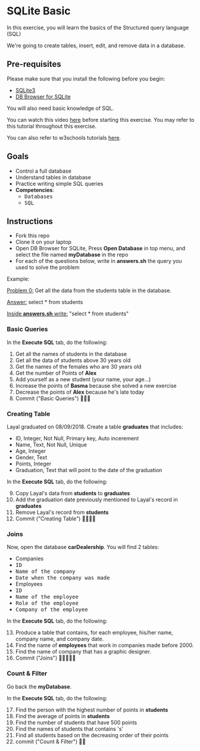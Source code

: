 # SQLite Basic

In this exercise, you will learn the basics of the Structured query language (SQL) 

We're going to create tables, insert, edit, and remove data in a database.

## Pre-requisites

Please make sure that you install the following before you begin:
- [SQLite3](https://www.sqlite.org/download.html)
- [DB Browser for SQLite](https://sqlitebrowser.org/)

You will also need basic knowledge of SQL. 

You can watch this video [here](https://www.freecodecamp.org/news/quincylarson/sql-and-databases-full-course--FLkLcFzA) before starting this exercise. You may refer to this tutorial throughout this exercise.

You can also refer to w3schools tutorials [here](https://www.w3schools.com/sql/default.asp).

## Goals

- Control a full database
- Understand tables in database
- Practice writing simple SQL queries
- **Competencies**: 
  - <kbd>Databases</kbd>
  - <kbd>SQL</kbd>

## Instructions

- Fork this repo
- Clone it on your laptop
- Open DB Browser for SQLite, Press **Open Database** in top menu, and select the file named **myDatabase** in the repo
- For each of the questions below, write in **answers.sh** the query you used to solve the problem

Example:

<u>Problem 0:</u> Get all the data from the students table in the database.

<u>Answer:</u> select * from students

<u>Inside **answers.sh** write:</u> "select * from students"

### Basic Queries

In the **Execute SQL** tab, do the following: 
1. Get all the names of students in the database
2. Get all the data of students above 30 years old
3. Get the names of the females who are 30 years old
4. Get the number of Points of **Alex**
5. Add yourself as a new student (your name, your age...)
6. Increase the points of **Basma** because she solved a new exercise
7. Decrease the points of **Alex** because he's late today
8. Commit ("Basic Queries") 🔑🔑🔑

### Creating Table

Layal graduated on 08/09/2018. Create a table **graduates** that includes:
- ID, Integer, Not Null, Primary key, Auto incerement
- Name, Text, Not Null, Unique
- Age, Integer
- Gender, Text
- Points, Integer
- Graduation, Text that will point to the date of the graduation

In the **Execute SQL** tab, do the following:

9. Copy Layal's data from **students** to **graduates**
10. Add the graduation date previously mentioned to Layal's record in **graduates**
11. Remove Layal's record from **students**
12. Commit ("Creating Table") 🔑🔑🔑🔑

### Joins

Now, open the database **carDealership**. You will find 2 tables:
- Companies
 - <kbd>ID</kbd>
 - <kbd>Name of the company</kbd>
 - <kbd>Date when the company was made</kbd>
- Employees
 - <kbd>ID</kbd>
 - <kbd>Name of the employee</kbd>
 - <kbd>Role of the employee</kbd>
 - <kbd>Company of the employee</kbd>
 
In the **Execute SQL** tab, do the following:

13. Produce a table that contains, for each employee, his/her name, company name, and company date.
14. Find the name of **employees** that work in companies made before 2000.
15. Find the name of company that has a graphic designer.
16. Commit ("Joins") 🔑🔑🔑🔑🔑

### Count & Filter

Go back the **myDatabase**.

In the **Execute SQL** tab, do the following:

17. Find the person with the highest number of points in **students**
18. Find the average of points in **students**
19. Find the number of students that have 500 points
20. Find the names of students that contains 's'
21. Find all students based on the decreasing order of their points
22. commit ("Count & Filter") 🔑🔑
